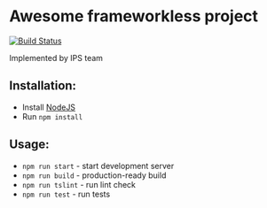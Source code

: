 # Awesome frameworkless project
[![Build Status](https://travis-ci.com/DmitriyKozyatinskiy/ci-integration.svg?branch=master)](https://travis-ci.com/DmitriyKozyatinskiy/ci-integration)

Implemented by IPS team

## Installation:
- Install [NodeJS](https://nodejs.org/en/)
- Run `npm install`

## Usage:
- `npm run start` - start development server
- `npm run build` - production-ready build
- `npm run tslint` - run lint check
- `npm run test` - run tests
